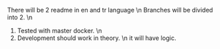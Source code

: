 There will be 2 readme in en and tr language \n
Branches will be divided into 2. \n
1. Tested with master docker. \n
2. Development should work in theory. \n
it will have logic.
